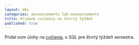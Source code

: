 ```yaml
---
layout: dbs
categories: announcements lab-announcements
title: Pridané cvičenia na štvrtý týždeň
published: true
---
```

Pridal som úlohy na [cvičenia](/labs/2014/03/10/4-tyzden.html), o SQL pre štvrtý týždeň semestra.
